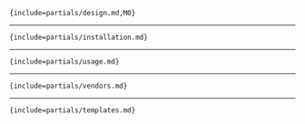 

```{include=partials/design.md,M0}```

---

```{include=partials/installation.md}```

---

```{include=partials/usage.md}```

---

```{include=partials/vendors.md}```

---

```{include=partials/templates.md}```

